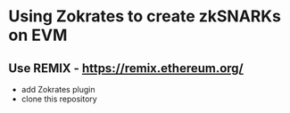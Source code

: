 # Using Zokrates to create zkSNARKs on EVM
## Use REMIX - https://remix.ethereum.org/
- add Zokrates plugin
- clone this repository

